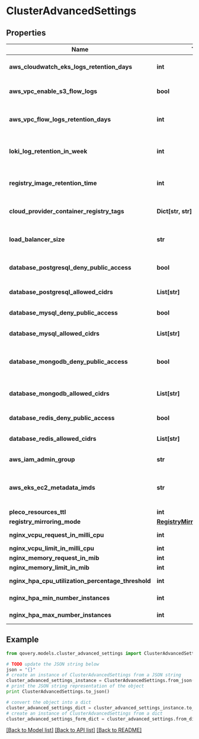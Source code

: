 # ClusterAdvancedSettings


## Properties
Name | Type | Description | Notes
------------ | ------------- | ------------- | -------------
**aws_cloudwatch_eks_logs_retention_days** | **int** | Set the number of retention days for EKS Cloudwatch logs | [optional] 
**aws_vpc_enable_s3_flow_logs** | **bool** | Enable flow logs for on the VPC and store them in an S3 bucket | [optional] 
**aws_vpc_flow_logs_retention_days** | **int** | Set the number of retention days for flow logs. Disable with value \&quot;0\&quot; | [optional] 
**loki_log_retention_in_week** | **int** | For how long in week loki is going to keep logs of your applications | [optional] 
**registry_image_retention_time** | **int** | Configure the number of seconds before cleaning images in the registry | [optional] 
**cloud_provider_container_registry_tags** | **Dict[str, str]** | Add additional tags on the cluster dedicated registry | [optional] 
**load_balancer_size** | **str** | Select the size of the main load_balancer (only effective for Scaleway) | [optional] 
**database_postgresql_deny_public_access** | **bool** | Deny public access to any PostgreSQL database | [optional] 
**database_postgresql_allowed_cidrs** | **List[str]** | List of CIDRs allowed to access the PostgreSQL database | [optional] 
**database_mysql_deny_public_access** | **bool** | Deny public access to any MySql database | [optional] 
**database_mysql_allowed_cidrs** | **List[str]** | List of CIDRs allowed to access the MySql database | [optional] 
**database_mongodb_deny_public_access** | **bool** | Deny public access to any MongoDB/DocumentDB database | [optional] 
**database_mongodb_allowed_cidrs** | **List[str]** | List of CIDRs allowed to access the MongoDB/DocumentDB database | [optional] 
**database_redis_deny_public_access** | **bool** | Deny public access to any Redis database | [optional] 
**database_redis_allowed_cidrs** | **List[str]** | List of CIDRs allowed to access the Redis database | [optional] 
**aws_iam_admin_group** | **str** | AWS IAM group name with cluster access | [optional] 
**aws_eks_ec2_metadata_imds** | **str** | Specify the [IMDS](https://docs.aws.amazon.com/AWSEC2/latest/UserGuide/ec2-instance-metadata.html) version you want to use:   * &#x60;required&#x60;: IMDS V2 only   * &#x60;optional&#x60;: IMDS V1 + V2  | [optional] 
**pleco_resources_ttl** | **int** |  | [optional] 
**registry_mirroring_mode** | [**RegistryMirroringModeEnum**](RegistryMirroringModeEnum.md) |  | [optional] 
**nginx_vcpu_request_in_milli_cpu** | **int** | vcpu request in millicores | [optional] 
**nginx_vcpu_limit_in_milli_cpu** | **int** | vcpu limit in millicores | [optional] 
**nginx_memory_request_in_mib** | **int** | memory request in MiB | [optional] 
**nginx_memory_limit_in_mib** | **int** | memory limit in MiB | [optional] 
**nginx_hpa_cpu_utilization_percentage_threshold** | **int** | hpa cpu threshold in percentage | [optional] 
**nginx_hpa_min_number_instances** | **int** | hpa minimum number of instances | [optional] 
**nginx_hpa_max_number_instances** | **int** | hpa maximum number of instances | [optional] 

## Example

```python
from qovery.models.cluster_advanced_settings import ClusterAdvancedSettings

# TODO update the JSON string below
json = "{}"
# create an instance of ClusterAdvancedSettings from a JSON string
cluster_advanced_settings_instance = ClusterAdvancedSettings.from_json(json)
# print the JSON string representation of the object
print ClusterAdvancedSettings.to_json()

# convert the object into a dict
cluster_advanced_settings_dict = cluster_advanced_settings_instance.to_dict()
# create an instance of ClusterAdvancedSettings from a dict
cluster_advanced_settings_form_dict = cluster_advanced_settings.from_dict(cluster_advanced_settings_dict)
```
[[Back to Model list]](../README.md#documentation-for-models) [[Back to API list]](../README.md#documentation-for-api-endpoints) [[Back to README]](../README.md)


